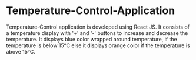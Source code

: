 # Temperature-Control-Application
Temperature-Control application is developed using React JS. It consists of a temperature display with '+' and '-' buttons to increase and decrease the temperature. It displays blue color wrapped around temperature, if the temperature is below 15°C else it displays orange color if the temperature is above 15°C.
